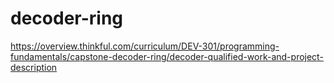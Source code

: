 # decoder-ring
https://overview.thinkful.com/curriculum/DEV-301/programming-fundamentals/capstone-decoder-ring/decoder-qualified-work-and-project-description
